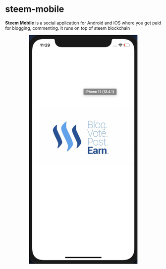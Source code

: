 # steem-mobile
<b>Steem Mobile</b> is a social application for Android and iOS where you get paid for blogging, commenting. it runs on top of steem blockchain
<p align="center">
  <img src="/src/assets/github/screenshot1.png" width="350">
</p>
